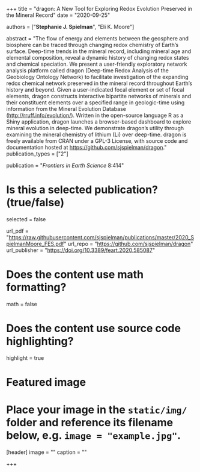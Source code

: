 +++
title = "dragon: A New Tool for Exploring Redox Evolution Preserved in the Mineral Record"
date = "2020-09-25"

authors = ["**Stephanie J. Spielman**", "Eli K. Moore"]

abstract = "The flow of energy and elements between the geosphere and biosphere can be traced through changing redox chemistry of Earth’s surface. Deep-time trends in the mineral record, including mineral age and elemental composition, reveal a dynamic history of changing redox states and chemical speciation. We present a user-friendly exploratory network analysis platform called dragon (Deep-time Redox Analysis of the Geobiology Ontology Network) to facilitate investigation of the expanding redox chemical network preserved in the mineral record throughout Earth’s history and beyond. Given a user-indicated focal element or set of focal elements, dragon constructs interactive bipartite networks of minerals and their constituent elements over a specified range in geologic-time using information from the Mineral Evolution Database (http://rruff.info/evolution/). Written in the open-source language R as a Shiny application, dragon launches a browser-based dashboard to explore mineral evolution in deep-time. We demonstrate dragon’s utility through examining the mineral chemistry of lithium (Li) over deep-time. dragon is freely available from CRAN under a GPL-3 License, with source code and documentation hosted at https://github.com/sjspielman/dragon."
publication_types = ["2"]

publication = "*Frontiers in Earth Science* 8:414"

# Is this a selected publication? (true/false)
selected = false

url_pdf = "https://raw.githubusercontent.com/sjspielman/publications/master/2020_SpielmanMoore_FES.pdf"
url_repo = "https://github.com/sjspielman/dragon"
url_publisher = "https://doi.org/10.3389/feart.2020.585087"
# Does the content use math formatting?
math = false

# Does the content use source code highlighting?
highlight = true

# Featured image
# Place your image in the `static/img/` folder and reference its filename below, e.g. `image = "example.jpg"`.
[header]
image = ""
caption = ""

+++
